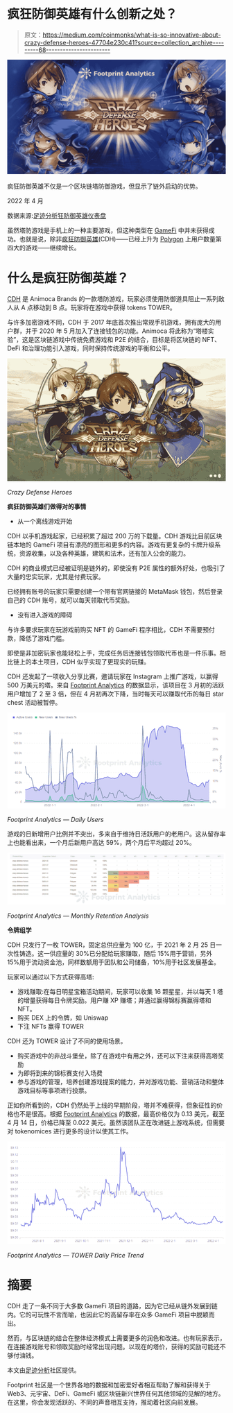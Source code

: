 # 疯狂防御英雄有什么创新之处？

> 原文：<https://medium.com/coinmonks/what-is-so-innovative-about-crazy-defense-heroes-47704e230c41?source=collection_archive---------68----------------------->

![](img/f8a8ac3f2b841f0a4c91d543f6a52b81.png)

疯狂防御英雄不仅是一个区块链塔防御游戏，但显示了链外启动的优势。

2022 年 4 月

数据来源:[足迹分析狂防御英雄仪表盘](https://www.footprint.network/guest/dashboard/Crazy-Defense-Heroes-Address-Analysis-of-GameFi-Project-fp-5bdb6c72-c9c1-4667-84cb-2bb3ccf38b26?gamefi_name=crazy-defense-heroes&date=past120days&channel=ENG-239)

虽然塔防游戏是手机上的一种主要游戏，但这种类型在 [GameFi](https://www.footprint.network/guest/dashboard/dashboard-for-game-fi-industry-fp-f7d88ee8-9341-49ae-b497-088bee7ec038?date=past60days&channel=ENG-239#secret=2E95108712AF5CB1949BCFBB804F139C) 中并未获得成功。也就是说，除非[疯狂防御英雄](https://www.footprint.network/guest/dashboard/Crazy-Defense-Heroes-Address-Analysis-of-GameFi-Project-fp-5bdb6c72-c9c1-4667-84cb-2bb3ccf38b26?gamefi_name=crazy-defense-heroes&date=past120days&channel=ENG-239)(CDH)——已经上升为 [Polygon](https://www.footprint.network/guest/dashboard/Polygon-Dashboard-fp-9aefaa6b-c76c-4672-a572-cfbf3e92b935?date_filter=2021-04-30~&channel=ENG-239) 上用户数量第四大的游戏——继续增长。

# 什么是疯狂防御英雄？

[CDH](https://www.footprint.network/guest/dashboard/Crazy-Defense-Heroes-Address-Analysis-of-GameFi-Project-fp-5bdb6c72-c9c1-4667-84cb-2bb3ccf38b26?gamefi_name=crazy-defense-heroes&date=past120days&channel=ENG-239) 是 Animoca Brands 的一款塔防游戏，玩家必须使用防御道具阻止一系列敌人从 A 点移动到 B 点。玩家将在游戏中获得 tokens TOWER。

与许多加密游戏不同，CDH 于 2017 年底首次推出常规手机游戏，拥有庞大的用户群，并于 2020 年 5 月加入了连接钱包的功能。Animoca 将此称为“塔楼实验”，这是区块链游戏中传统免费游戏和 P2E 的结合，目标是将区块链的 NFT、DeFi 和治理功能引入游戏，同时保持传统游戏的平衡和公平。

![](img/cfbd3753bfa5732246e0d2eff88df0d8.png)

*Crazy Defense Heroes*

**疯狂防御英雄们做得对的事情**

*   从一个离线游戏开始

CDH 以手机游戏起家，已经积累了超过 200 万的下载量。CDH 游戏比目前区块链本地的 GameFi 项目有漂亮的图形和更多的内容。游戏有更复杂的卡牌升级系统，资源收集，以及各种英雄，建筑和法术，还有加入公会的能力。

CDH 的商业模式已经被证明是链外的，即使没有 P2E 属性的额外好处，也吸引了大量的忠实玩家，尤其是付费玩家。

已经拥有账号的玩家只需要创建一个带有官网链接的 MetaMask 钱包，然后登录自己的 CDH 账号，就可以每天领取代币奖励。

*   没有进入游戏的障碍

与许多要求玩家在玩游戏前购买 NFT 的 GameFi 程序相比，CDH 不需要预付款，降低了游戏门槛。

即使是非加密玩家也能轻松上手，完成任务后连接钱包领取代币也是一件乐事。相比链上的本土项目，CDH 似乎实现了更现实的玩赚。

CDH 还发起了一项收入分享比赛，邀请玩家在 Instagram 上推广游戏，以赢得 500 万美元的塔。来自 [Footprint Analytics](https://www.footprint.network/?channel=ENG-239) 的数据显示，该项目在 3 月初的活跃用户增加了 2 至 3 倍，但在 4 月初再次下降，当时每天可以赚取代币的每日 star chest 活动被暂停。

![](img/aa9a2468f48c5a9dc4e8105684614fb9.png)

*Footprint Analytics — Daily Users*

游戏的日新增用户比例并不突出，多来自于维持日活跃用户的老用户。这从留存率上也能看出来，一个月后新用户高达 59%，两个月后平均超过 20%。

![](img/9157c49ba3b49f04a51d01e534681e34.png)

*Footprint Analytics — Monthly Retention Analysis*

**令牌组学**

CDH 只发行了一枚 TOWER，固定总供应量为 100 亿，于 2021 年 2 月 25 日一次性铸造。这一供应量的 30%已分配给玩家赚取，随后 15%用于营销，另外 15%用于流动资金池，同样数额用于团队和公司储备，10%用于社区发展基金。

玩家可以通过以下方式获得高塔:

*   游戏赚取:在每日明星宝箱活动期间，玩家可以收集 16 颗星星，并以每天 1 塔的增量获得每日令牌奖励。用户赚 XP 赚塔；并通过赢得锦标赛赢得塔和 NFT。
*   购买 DEX 上的令牌，如 Uniswap
*   下注 NFTs 赢得 TOWER

CDH 还为 TOWER 设计了不同的使用场景。

*   购买游戏中的非战斗堡垒，除了在游戏中有用之外，还可以下注来获得高塔奖励
*   为即将到来的锦标赛支付入场费
*   参与游戏的管理，培养创建游戏提案的能力，并对游戏功能、营销活动和整体游戏目标等事项进行投票。

正如你所看到的，CDH 仍然处于上线的早期阶段，塔并不难获得，但象征性的价格也不是很高。根据 [Footprint Analytics](https://www.footprint.network/?channel=ENG-239) 的数据，最高价格仅为 0.13 美元，截至 4 月 14 日，价格已降至 0.022 美元。虽然该团队正在改进链上游戏系统，但需要对 tokenomices 进行更多的设计以使其工作。

![](img/b8066be9d2f8659a4ee17b922d15c38f.png)

*Footprint Analytics — TOWER Daily Price Trend*

# 摘要

CDH 走了一条不同于大多数 GameFi 项目的道路，因为它已经从链外发展到链内。它的可玩性不言而喻，也因此它的高留存率在众多 GameFi 项目中脱颖而出。

然而，与区块链的结合在整体经济模式上需要更多的润色和改进。也有玩家表示，在连接游戏账号和领取奖励时经常出现问题。以现在的塔价，获得的奖励可能还不够付油钱。

本文由[足迹分析](https://www.footprint.network/?channel=ENG-236)社区提供。

Footprint 社区是一个世界各地的数据和加密爱好者相互帮助了解和获得关于 Web3、元宇宙、DeFi、GameFi 或区块链新兴世界任何其他领域的见解的地方。在这里，你会发现活跃的、不同的声音相互支持，推动着社区向前发展。